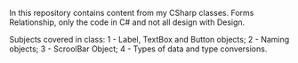 In this repository contains content from my CSharp classes. Forms Relationship, only the code in C# and not all design with Design.

Subjects covered in class:
  1 - Label, TextBox and Button objects;
  2 - Naming objects;
  3 - ScroolBar Object;
  4 - Types of data and type conversions.
